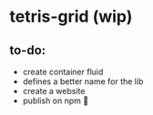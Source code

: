 # tetris-grid (wip)

## to-do:
- create container fluid
- defines a better name for the lib
- create a website
- publish on npm :tada:
